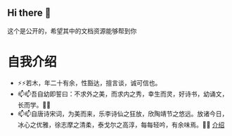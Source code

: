 ## Hi there 👋

<!--
**huruomu/huruomu** is a ✨ _special_ ✨ repository because its `README.md` (this file) appears on your GitHub profile.

Here are some ideas to get you started:

- 🔭 I’m currently working on ...
- 🌱 I’m currently learning ...
- 👯 I’m looking to collaborate on ...
- 🤔 I’m looking for help with ...
- 💬 Ask me about ...
- 📫 How to reach me: ...
- 😄 Pronouns: ...
- ⚡ Fun fact: ...
-->这个是公开的，希望其中的文档资源能够帮到你
# 自我介绍
-  ⚡⚡若木，年二十有余，性豁达，擅言谈，诚可信也。
- 📫📫吾自幼即誓曰：不求外之美，而求内之秀，幸生而灵，好诗书，幼诵文，长而学。👯👯
- 📫📫自唐诗宋词，为美而来，乐李诗仙之狂放，欣陶靖节之悠远。放诸今日，冰心之优雅，徐志摩之清柔，泰戈尔之高淳，每每轻吟，有余味焉。👯👯
[介绍]([https://i-blog.csdnimg.cn/img_convert/c56f44673fa9b953c818d22a1a060501.jpeg](https://pic4.zhimg.com/v2-ee3d53f1eed23a4128b20b047a87d2c5_1440w.jpg))
